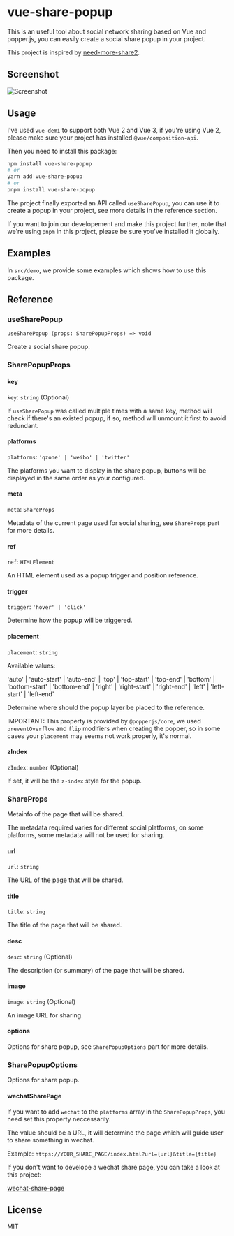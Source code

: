 # vue-share-popup

This is an useful tool about social network sharing based on Vue and popper.js, you can easily create a social share popup in your project.

This project is inspired by [need-more-share2](https://github.com/revir/need-more-share2).

## Screenshot

![Screenshot](https://github.com/backrunner/vue-share-popup/blob/main/assets/screenshot.png?raw=true)

## Usage

I've used `vue-demi` to support both Vue 2 and Vue 3, if you're using Vue 2, please make sure your project has installed `@vue/composition-api`.

Then you need to install this package:

```bash
npm install vue-share-popup
# or
yarn add vue-share-popup
# or
pnpm install vue-share-popup
```

The project finally exported an API called `useSharePopup`, you can use it to create a popup in your project, see more details in the reference section.

If you want to join our developement and make this project further, note that we're using `pnpm` in this project, please be sure you've installed it globally.

## Examples

In `src/demo`, we provide some examples which shows how to use this package.

## Reference

### useSharePopup

`useSharePopup (props: SharePopupProps) => void`

Create a social share popup.

### SharePopupProps

#### key

`key`: `string` (Optional)

If `useSharePopup` was called multiple times with a same key, method will check if there's an existed popup, if so, method will unmount it first to avoid redundant.

#### platforms

`platforms`: `'qzone' | 'weibo' | 'twitter'`

The platforms you want to display in the share popup, buttons will be displayed in the same order as your configured.

#### meta

`meta`: `ShareProps`

Metadata of the current page used for social sharing, see `ShareProps` part for more details.

#### ref

`ref`: `HTMLElement`

An HTML element used as a popup trigger and position reference.

#### trigger

`trigger`: `'hover' | 'click'`

Determine how the popup will be triggered.

#### placement

`placement`: `string`

Available values:

'auto'
| 'auto-start'
| 'auto-end'
| 'top'
| 'top-start'
| 'top-end'
| 'bottom'
| 'bottom-start'
| 'bottom-end'
| 'right'
| 'right-start'
| 'right-end'
| 'left'
| 'left-start'
| 'left-end'

Determine where should the popup layer be placed to the reference.

IMPORTANT: This property is provided by `@popperjs/core`, we used `preventOverflow` and `flip` modifiers when creating the popper, so in some cases your `placement` may seems not work properly, it's normal.

#### zIndex

`zIndex`: `number` (Optional)

If set, it will be the `z-index` style for the popup.

### ShareProps

Metainfo of the page that will be shared.

The metadata required varies for different social platforms, on some platforms, some metadata will not be used for sharing.

#### url

`url`: `string`

The URL of the page that will be shared.

#### title

`title`: `string`

The title of the page that will be shared.

#### desc

`desc`: `string` (Optional)

The description (or summary) of the page that will be shared.

#### image

`image`: `string` (Optional)

An image URL for sharing.

#### options

Options for share popup, see `SharePopupOptions` part for more details.

### SharePopupOptions

Options for share popup.

#### wechatSharePage

If you want to add `wechat` to the `platforms` array in the `SharePopupProps`, you need set this property neccessarily.

The value should be a URL, it will determine the page which will guide user to share something in wechat.

Example: `https://YOUR_SHARE_PAGE/index.html?url={url}&title={title}`

If you don't want to develope a wechat share page, you can take a look at this project:

[wechat-share-page](https://github.com/pwp-app/wechat-share-page)

## License

MIT
